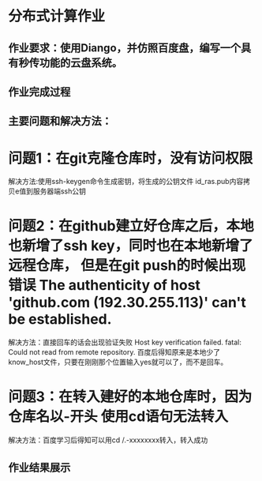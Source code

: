 # 分布式计算作业

## 作业要求：使用Diango，并仿照百度盘，编写一个具有秒传功能的云盘系统。

## 作业完成过程

## 主要问题和解决方法：
#  问题1：在git克隆仓库时，没有访问权限

解决方法:使用ssh-keygen命令生成密钥，将生成的公钥文件 id_ras.pub内容拷贝e值到服务器端ssh公钥

#  问题2：在github建立好仓库之后，本地也新增了ssh key，同时也在本地新增了远程仓库， 但是在git push的时候出现错误 The authenticity of host 'github.com (192.30.255.113)' can't be established.

解决方法：直接回车的话会出现验证失败
Host key verification failed.
fatal: Could not read from remote repository.
百度后得知原来是本地少了 know_host文件，只要在刚刚那个位置输入yes就可以了，而不是回车。

#  问题3：在转入建好的本地仓库时，因为仓库名以-开头 使用cd语句无法转入

解决方法：百度学习后得知可以用cd /.-xxxxxxxx转入，转入成功





## 作业结果展示

